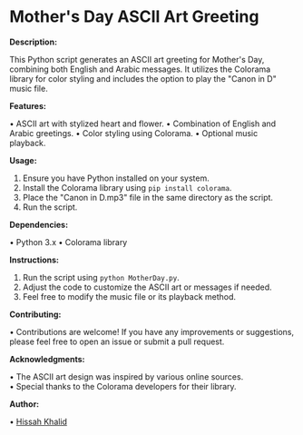 # Mother's Day ASCII Art Greeting

**Description:**

 This Python script generates an ASCII art greeting for Mother's Day, combining both English and Arabic messages. It utilizes the Colorama library for color styling and includes the option to play the "Canon in D" music file.

**Features:**

• ASCII art with stylized heart and flower.
• Combination of English and Arabic greetings.
• Color styling using Colorama.
• Optional music playback.

**Usage:**

1. Ensure you have Python installed on your system.
2. Install the Colorama library using `pip install colorama`.
3. Place the "Canon in D.mp3" file in the same directory as the script.
4. Run the script.

**Dependencies:**

• Python 3.x
• Colorama library

**Instructions:**

1. Run the script using `python MotherDay.py`.
2. Adjust the code to customize the ASCII art or messages if needed.
3. Feel free to modify the music file or its playback method.

**Contributing:**

• Contributions are welcome! If you have any improvements or suggestions, please feel free to open an issue or submit a pull request.

**Acknowledgments:**

• The ASCII art design was inspired by various online sources.  
• Special thanks to the Colorama developers for their library.

**Author:**

• [Hissah Khalid]([https://github.com/Hissah2]) 


